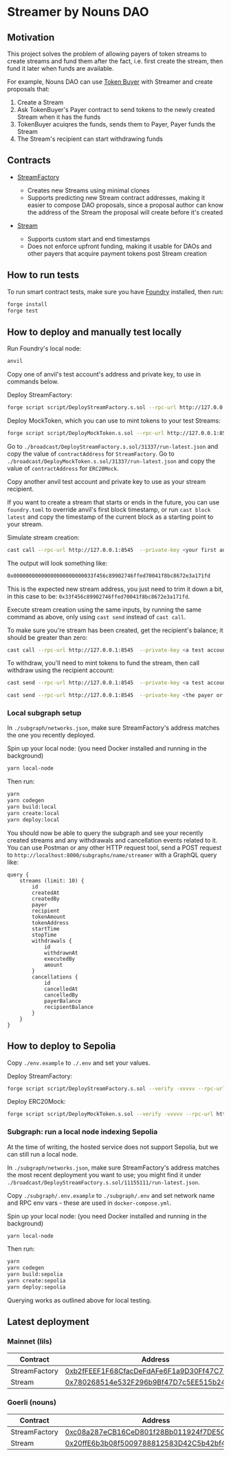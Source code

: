 # Streamer by Nouns DAO

## Motivation

This project solves the problem of allowing payers of token streams to create streams and fund them after the fact,
i.e. first create the stream, then fund it later when funds are available.

For example, Nouns DAO can use [Token Buyer](https://github.com/nounsDAO/token-buyer/) with Streamer and create proposals that:

1. Create a Stream
2. Ask TokenBuyer's Payer contract to send tokens to the newly created Stream when it has the funds
3. TokenBuyer acuiqres the funds, sends them to Payer, Payer funds the Stream
4. The Stream's recipient can start withdrawing funds

## Contracts

- [StreamFactory](https://github.com/nounsDAO/streamer/blob/master/src/StreamFactory.sol)

  - Creates new Streams using minimal clones
  - Supports predicting new Stream contract addresses, making it easier to compose DAO proposals, since a proposal author can know the address of the Stream the proposal will create before it's created

- [Stream](https://github.com/nounsDAO/streamer/blob/master/src/Stream.sol)

  - Supports custom start and end timestamps
  - Does not enforce upfront funding, making it usable for DAOs and other payers that acquire payment tokens post Stream creation

## How to run tests

To run smart contract tests, make sure you have [Foundry](https://book.getfoundry.sh/) installed, then run:

```sh
forge install
forge test
```

## How to deploy and manually test locally

Run Foundry's local node:

```sh
anvil
```

Copy one of anvil's test account's address and private key, to use in commands below.

Deploy StreamFactory:

```sh
forge script script/DeployStreamFactory.s.sol --rpc-url http://127.0.0.1:8545 --broadcast --sender <anvil test account address> --private-key <anvil test account private key>
```

Deploy MockToken, which you can use to mint tokens to your test Streams:

```sh
forge script script/DeployMockToken.s.sol --rpc-url http://127.0.0.1:8545 --broadcast --sender <anvil test account address> --private-key <anvil test account private key>
```

Go to `./broadcast/DeployStreamFactory.s.sol/31337/run-latest.json` and copy the value of `contractAddress` for `StreamFactory`.
Go to `./broadcast/DeployMockToken.s.sol/31337/run-latest.json` and copy the value of `contractAddress` for `ERC20Mock`.

Copy another anvil test account and private key to use as your stream recipient.

If you want to create a stream that starts or ends in the future, you can use `foundry.toml` to override anvil's first block timestamp, or run `cast block latest` and copy the timestamp of the current block as a starting point to your stream.

Simulate stream creation:

```sh
cast call --rpc-url http://127.0.0.1:8545  --private-key <your first anvil test account private key> <your StreamFactory address> "createStream(address,uint256,address,uint256,uint256)" <your second test account, the recipient of the stream> <the token amount to stream, e.g. 1000> <your ERC20Mock contract address> <stream start timestamp, e.g. as taken from running cast block latest above> <stream end timestamp, e.g. start time + 1000 to make it predictable>
```

The output will look something like:

```sh
0x00000000000000000000000033f456c89902746ffed70041f8bc8672e3a171fd
```

This is the expected new stream address, you just need to trim it down a bit, in this case to be: `0x33f456c89902746ffed70041f8bc8672e3a171fd`.

Execute stream creation using the same inputs, by running the same command as above, only using `cast send` instead of `cast call`.

To make sure you're stream has been created, get the recipient's balance; it should be greater than zero:

```sh
cast call --rpc-url http://127.0.0.1:8545  --private-key <a test account private key> <stream contract address> "balanceOf(address)(uint256)" <stream recipient address>
```

To withdraw, you'll need to mint tokens to fund the stream, then call withdraw using the recipient account:

```sh
cast send --rpc-url http://127.0.0.1:8545  --private-key <a test account private key> <the ERC20Mock contract address> "mint(address,uint256)" <the stream contract address> <the stream amount, e.g. 1000>

cast send --rpc-url http://127.0.0.1:8545  --private-key <the payer or recipient account private key> <the stream contract address> "withdraw(uint256)" <the withdrawal amount, should not exceed recipient current balance>
```

### Local subgraph setup

In `./subgraph/networks.json`, make sure StreamFactory's address matches the one you recently deployed.

Spin up your local node: (you need Docker installed and running in the background)

```sh
yarn local-node
```

Then run:

```sh
yarn
yarn codegen
yarn build:local
yarn create:local
yarn deploy:local
```

You should now be able to query the subgraph and see your recently created streams and any withdrawals and cancellation events related to it. You can use Postman or any other HTTP request tool, send a POST request to `http://localhost:8000/subgraphs/name/streamer` with a GraphQL query like:

```
query {
    streams (limit: 10) {
        id
        createdAt
        createdBy
        payer
        recipient
        tokenAmount
        tokenAddress
        startTime
        stopTime
        withdrawals {
            id
            withdrawnAt
            executedBy
            amount
        }
        cancellations {
            id
            cancelledAt
            cancelledBy
            payerBalance
            recipientBalance
        }
    }
}
```

## How to deploy to Sepolia

Copy `./env.example` to `./.env` and set your values.

Deploy StreamFactory:

```sh
forge script script/DeployStreamFactory.s.sol --verify -vvvvv --rpc-url https://sepolia.infura.io/v3/<infura API key> --broadcast --sender <your deployer account address> -i 1
```

Deploy ERC20Mock:

```sh
forge script script/DeployMockToken.s.sol --verify -vvvvv --rpc-url https://sepolia.infura.io/v3/<infura API key> --broadcast --sender <your deployer account address> -i 1
```

### Subgraph: run a local node indexing Sepolia

At the time of writing, the hosted service does not support Sepolia, but we can still run a local node.

In `./subgraph/networks.json`, make sure StreamFactory's address matches the most recent deployment you want to use; you might find it under `./broadcast/DeployStreamFactory.s.sol/11155111/run-latest.json`.

Copy `./subgraph/.env.example` to `./subgraph/.env` and set network name and RPC env vars - these are used in `docker-compose.yml`.

Spin up your local node: (you need Docker installed and running in the background)

```sh
yarn local-node
```

Then run:

```sh
yarn
yarn codegen
yarn build:sepolia
yarn create:sepolia
yarn deploy:sepolia
```

Querying works as outlined above for local testing.

## Latest deployment

### Mainnet (lils)

| Contract      | Address                                                                                                               |
| ------------- | --------------------------------------------------------------------------------------------------------------------- |
| StreamFactory | [0xb2fFEEF1F68CfacDeFdAFe6F1a9D30Ff47C7cB5e](https://etherscan.io/address/0xb2fFEEF1F68CfacDeFdAFe6F1a9D30Ff47C7cB5e) |
| Stream        | [0x780268514e532F296b9Bf47D7c5EE515b24f8872](https://etherscan.io/address/0x780268514e532F296b9Bf47D7c5EE515b24f8872) |

### Goerli (nouns)

| Contract      | Address                                                                                                                      |
| ------------- | ---------------------------------------------------------------------------------------------------------------------------- |
| StreamFactory | [0xc08a287eCB16CeD801f28Bb011924f7DE5Cc53a3](https://goerli.etherscan.io/address/0xc08a287eCB16CeD801f28Bb011924f7DE5Cc53a3) |
| Stream        | [0x20ffE6b3b08f5009788812583D42C5b42bf44447](https://goerli.etherscan.io/address/0x20ffE6b3b08f5009788812583D42C5b42bf44447) |
